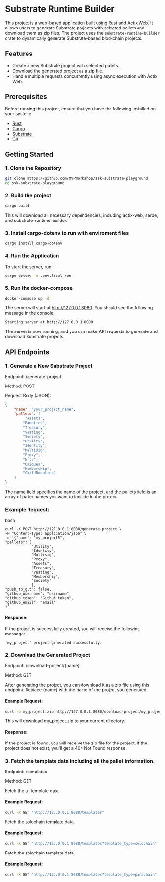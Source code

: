 # Substrate Runtime Builder

This project is a web-based application built using Rust and Actix Web. It allows users to generate Substrate projects with selected pallets and download them as zip files. The project uses the `substrate-runtime-builder` crate to dynamically generate Substrate-based blockchain projects.

## Features

- Create a new Substrate project with selected pallets.
- Download the generated project as a zip file.
- Handle multiple requests concurrently using async execution with Actix Web.

## Prerequisites

Before running this project, ensure that you have the following installed on your system:

- [Rust](https://www.rust-lang.org/tools/install)
- [Cargo](https://doc.rust-lang.org/cargo/getting-started/installation.html)
- [Substrate](https://github.com/paritytech/polkadot-sdk-solochain-template)
- [Git](https://git-scm.com/book/en/v2/Getting-Started-Installing-Git)

## Getting Started

### 1. Clone the Repository

```bash
git clone https://github.com/MVPWorkshop/ssk-substrate-playground
cd ssk-substrate-playground
```

### 2. Build the project
```bash
cargo build
```

This will download all necessary dependencies, including actix-web, serde, and substrate-runtime-builder.

### 3. Install cargo-dotenv to run with enviroment files
```bash
cargo install cargo-dotenv
```
### 4. Run the Application
To start the server, run:

```bash
cargo dotenv -e .env.local run
```
### 5. Run the docker-compose
```bash
docker-compose up -d
```

The server will start at http://127.0.0.1:8080. You should see the following message in the console:

```bash 
Starting server at http://127.0.0.1:8080
```

The server is now running, and you can make API requests to generate and download Substrate projects.


## API Endpoints

### 1. Generate a New Substrate Project
Endpoint: /generate-project

Method: POST

Request Body (JSON):

``` json
{
    "name": "your_project_name",
    "pallets": [
         "Assets",
        "Bounties",
        "Treasury",
        "Vesting",
        "Society",
        "Utility",
        "Identity",
        "Multisig",
        "Proxy",
        "Nfts",
        "Uniques",
        "Membership",
        "ChildBounties"
    ]
}
```

The name field specifies the name of the project, and the pallets field is an array of pallet names you want to include in the project.

### Example Request:

bash
```
curl -X POST http://127.0.0.1:8080/generate-project \
-H "Content-Type: application/json" \
-d '{"name": "my_project5", 
"pallets": [
            "Utility", 
            "Identity", 
            "Multisig", 
            "Proxy", 
            "Assets", 
            "Treasury", 
            "Vesting", 
            "Membership", 
            "Society"
            ], 
"push_to_git": false, 
"github_username": "username", 
"github_token": "Github_token", 
"github_email": "email"
}'
```

#### Response:

If the project is successfully created, you will receive the following message:

```
'my_project' project generated successfully.
```

### 2. Download the Generated Project
Endpoint: /download-project/{name}

Method: GET

After generating the project, you can download it as a zip file using this endpoint. Replace {name} with the name of the project you generated.

#### Example Request:

```bash
curl -o my_project.zip http://127.0.0.1:8080/download-project/my_project
```

This will download my_project.zip to your current directory.

#### Response:

If the project is found, you will receive the zip file for the project. If the project does not exist, you'll get a 404 Not Found response.


### 3. Fetch the template data including all the pallet information.
Endpoint: /templates

Method: GET

Fetch the all template data.

#### Example Request:

```bash
curl -X GET "http://127.0.0.1:8080/templates"
```

Fetch the solochain template data.

#### Example Request:

```bash
curl -X GET "http://127.0.0.1:8080/templates?template_type=solochain"
```

Fetch the solochain template data.

#### Example Request:

```bash
curl -X GET "http://127.0.0.1:8080/templates?template_type=parachain"
```